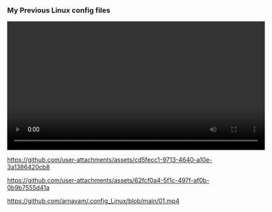 ### My Previous Linux config files
<video width="600" controls>
  <source src="01.mp4" type="video/mp4">
  Your browser does not support the video tag.
</video>


https://github.com/user-attachments/assets/cd5fecc1-9713-4640-a10e-3a1386420cb8


https://github.com/user-attachments/assets/62fcf0a4-5f1c-497f-af0b-0b9b7555d41a

[https://github.com/arnavam/.config_Linux/blob/main/01.mp4
](https://github.com/arnavam/.config_Linux/blob/97f8caaaae57402d5f162d939e59eea1c02dc71c/01.mp4)
